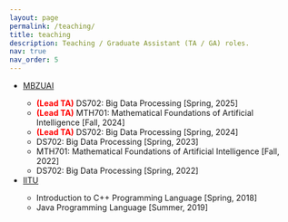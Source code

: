 ```yaml
---
layout: page
permalink: /teaching/
title: teaching
description: Teaching / Graduate Assistant (TA / GA) roles. 
nav: true
nav_order: 5
---
```


<!-- For now, this page is assumed to be a static description of your courses. You can convert it to a collection similar to `_projects/` so that you can have a dedicated page for each course. -->
<!-- Organize your courses by years, topics, or universities, however you like! -->

<div class="row">
    <div class="col-sm-12">
        <ul>
            <li><a href="https://mbzuai.ac.ae">MBZUAI</a></li>
            <ul>
                <li><span style="font-weight:bold; color:red;">(Lead TA)</span> DS702: Big Data Processing [Spring, 2025]</li>
                <li><span style="font-weight:bold; color:red;">(Lead TA)</span> MTH701: Mathematical Foundations of Artificial Intelligence [Fall, 2024]</li>
                <li><span style="font-weight:bold; color:red;">(Lead TA)</span> DS702: Big Data Processing [Spring, 2024]</li>
                <li>DS702: Big Data Processing [Spring, 2023]</li>
                <li>MTH701: Mathematical Foundations of Artificial Intelligence [Fall, 2022]</li>
                <li>DS702: Big Data Processing [Spring, 2022]</li>
            </ul>
            <li><a href="https://iitu.edu.kz/">IITU</a></li>
            <ul>
                <li>Introduction to C++ Programming Language [Spring, 2018]</li>
                <li>Java Programming Language [Summer, 2019]</li>
            </ul>
        </ul>
    </div>
</div>